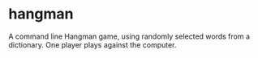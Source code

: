 # hangman
A command line Hangman game, using randomly selected words from a dictionary. One player plays against the computer. 
